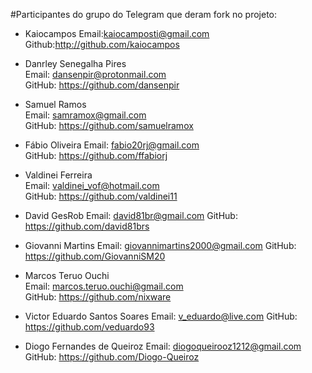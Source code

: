 #Participantes do grupo do Telegram que deram fork no projeto:
- Kaiocampos
Email:kaiocamposti@gmail.com
Github:http://github.com/kaiocampos

- Danrley Senegalha Pires  
Email: dansenpir@protonmail.com  
GitHub: https://github.com/dansenpir

- Samuel Ramos  
Email: samramox@gmail.com  
GitHub: https://github.com/samuelramox

- Fábio Oliveira
Email: fabio20rj@gmail.com  
GitHub: https://github.com/ffabiorj

- Valdinei Ferreira  
Email: valdinei_vof@hotmail.com  
GitHub: https://github.com/valdinei11  

- David GesRob
Email: david81br@gmail.com
GitHub: https://github.com/david81brs

- Giovanni Martins
Email: giovannimartins2000@gmail.com
GitHub: https://github.com/GiovanniSM20

- Marcos Teruo Ouchi  
Email: marcos.teruo.ouchi@gmail.com  
GitHub: https://github.com/nixware  

- Victor Eduardo Santos Soares
Email: v_eduardo@live.com
GitHub: https://github.com/veduardo93

- Diogo Fernandes de Queiroz
Email: diogoqueirooz1212@gmail.com
GitHub: https://github.com/Diogo-Queiroz
